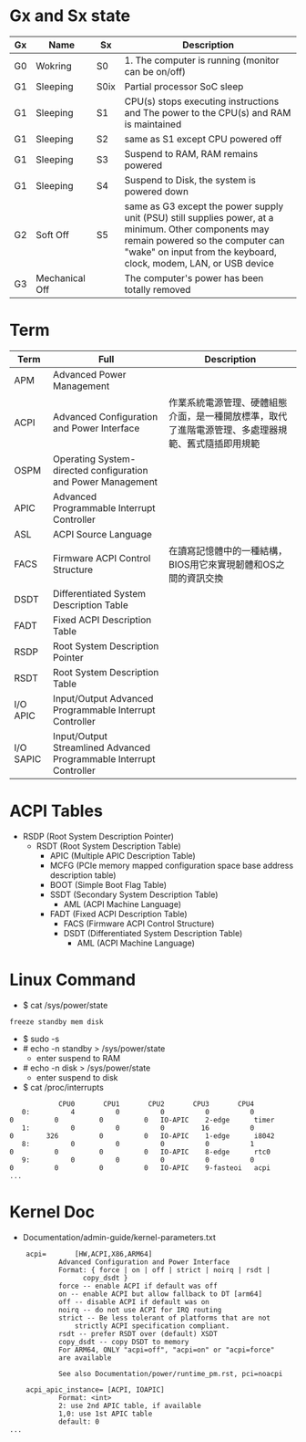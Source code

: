 # Gx and Sx state
|Gx|Name|Sx|Description|
|-|-|-|-|
|G0|Wokring|S0|1. The computer is running (monitor can be on/off)|
|G1|Sleeping|S0ix|Partial processor SoC sleep|
|G1|Sleeping|S1|CPU(s) stops executing instructions and The power to the CPU(s) and RAM is maintained|
|G1|Sleeping|S2|same as S1 except CPU powered off|
|G1|Sleeping|S3|Suspend to RAM, RAM remains powered|
|G1|Sleeping|S4|Suspend to Disk, the system is powered down|
|G2|Soft Off|S5|same as G3 except the power supply unit (PSU) still supplies power, at a minimum. Other components may remain powered so the computer can "wake" on input from the keyboard, clock, modem, LAN, or USB device|
|G3|Mechanical Off||The computer's power has been totally removed|

# Term
|Term|Full|Description|
|-|-|-|
|APM|Advanced Power Management||
|ACPI|Advanced Configuration and Power Interface|作業系統電源管理、硬體組態介面，是一種開放標準，取代了進階電源管理、多處理器規範、舊式隨插即用規範|
|OSPM|Operating System-directed configuration and Power Management||
|APIC|Advanced Programmable Interrupt Controller||
|ASL|ACPI Source Language||
|FACS|Firmware ACPI Control Structure|在讀寫記憶體中的一種結構，BIOS用它來實現韌體和OS之間的資訊交換|
|DSDT|Differentiated System Description Table||
|FADT|Fixed ACPI Description Table||
|RSDP|Root System Description Pointer||
|RSDT|Root System Description Table||
|I/O APIC|Input/Output Advanced Programmable Interrupt Controller||
|I/O SAPIC|Input/Output Streamlined Advanced Programmable Interrupt Controller||

# ACPI Tables
- RSDP (Root System Description Pointer)
  - RSDT (Root System Description Table)
    - APIC (Multiple APIC Description Table)
    - MCFG (PCIe memory mapped configuration space base address description table)
    - BOOT (Simple Boot Flag Table)
    - SSDT (Secondary System Description Table)
      - AML (ACPI Machine Language)
    - FADT (Fixed ACPI Description Table)
      - FACS (Firmware ACPI Control Structure)
      - DSDT (Differentiated System Description Table)
        - AML (ACPI Machine Language)

# Linux Command
- $ cat /sys/power/state
````
freeze standby mem disk
````

- $ sudo -s
- \# echo -n standby > /sys/power/state
  - enter suspend to RAM
- \# echo -n disk > /sys/power/state
  - enter suspend to disk
- $ cat /proc/interrupts
````
            CPU0       CPU1       CPU2       CPU3       CPU4 
   0:          4          0          0          0          0          0          0          0          0   IO-APIC    2-edge      timer
   1:          0          0          0         16          0          0        326          0          0   IO-APIC    1-edge      i8042
   8:          0          0          0          0          1          0          0          0          0   IO-APIC    8-edge      rtc0
   9:          0          0          0          0          0          0          0          0          0   IO-APIC    9-fasteoi   acpi
...
````

# Kernel Doc
- Documentation/admin-guide/kernel-parameters.txt
````
	acpi=		[HW,ACPI,X86,ARM64]
			Advanced Configuration and Power Interface
			Format: { force | on | off | strict | noirq | rsdt |
				  copy_dsdt }
			force -- enable ACPI if default was off
			on -- enable ACPI but allow fallback to DT [arm64]
			off -- disable ACPI if default was on
			noirq -- do not use ACPI for IRQ routing
			strict -- Be less tolerant of platforms that are not
				strictly ACPI specification compliant.
			rsdt -- prefer RSDT over (default) XSDT
			copy_dsdt -- copy DSDT to memory
			For ARM64, ONLY "acpi=off", "acpi=on" or "acpi=force"
			are available

			See also Documentation/power/runtime_pm.rst, pci=noacpi

	acpi_apic_instance=	[ACPI, IOAPIC]
			Format: <int>
			2: use 2nd APIC table, if available
			1,0: use 1st APIC table
			default: 0
...
````
